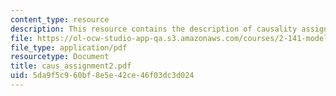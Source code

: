 ```yaml
---
content_type: resource
description: This resource contains the description of causality assignment.
file: https://ol-ocw-studio-app-qa.s3.amazonaws.com/courses/2-141-modeling-and-simulation-of-dynamic-systems-fall-2006/5da9f5c960bf8e5e42ce46f03dc3d024_caus_assignment2.pdf
file_type: application/pdf
resourcetype: Document
title: caus_assignment2.pdf
uid: 5da9f5c9-60bf-8e5e-42ce-46f03dc3d024
---
```

